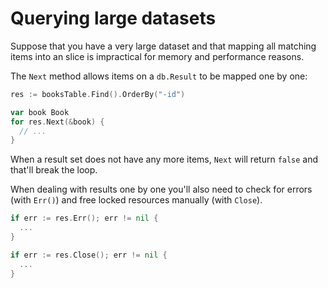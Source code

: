 # Querying large datasets

Suppose that you have a very large dataset and that mapping all matching items
into an slice is impractical for memory and performance reasons.

The `Next` method allows items on a `db.Result` to be mapped one by one:

```go
res := booksTable.Find().OrderBy("-id")

var book Book
for res.Next(&book) {
  // ...
}
```

When a result set does not have any more items, `Next` will return `false` and
that'll break the loop.

When dealing with results one by one you'll also need to check for errors (with `Err()`) and
free locked resources manually (with `Close`).

```go
if err := res.Err(); err != nil {
  ...
}

if err := res.Close(); err != nil {
  ...
}
```
